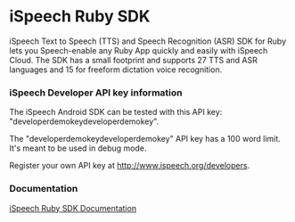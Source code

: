# iSpeech Ruby SDK
iSpeech Text to Speech (TTS) and Speech Recognition (ASR) SDK for Ruby lets you Speech-enable any Ruby App quickly and easily with iSpeech Cloud. The SDK has a small footprint and supports 27 TTS and ASR languages and 15 for freeform dictation voice recognition.

### iSpeech Developer API key information

The iSpeech Android SDK can be tested with this API key: "developerdemokeydeveloperdemokey". 

The "developerdemokeydeveloperdemokey" API key has a 100 word limit. It's meant to be used in debug mode. 

Register your own API key at http://www.ispeech.org/developers. 

### Documentation

 [iSpeech Ruby SDK Documentation](http://www.ispeech.org/api/ "iSpeech Ruby SDK Documentation") 